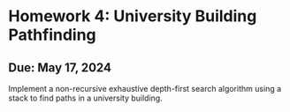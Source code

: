 ﻿# Homework 4: University Building Pathfinding
 ## Due: May 17, 2024
 Implement a non-recursive exhaustive depth-first search algorithm using a stack to find paths in a university building.
